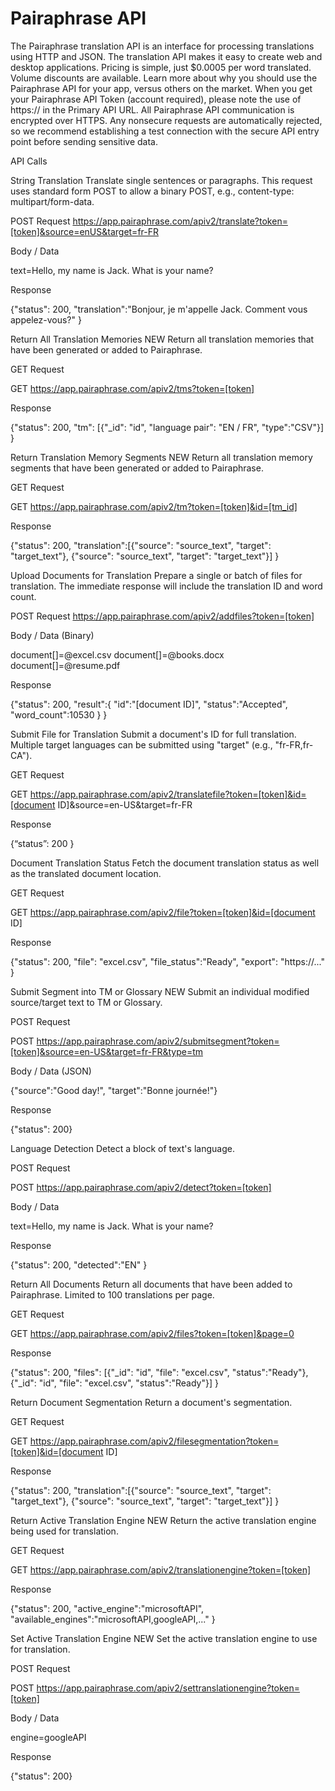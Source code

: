 # Pairaphrase API


The Pairaphrase translation API is an interface for processing translations using HTTP and JSON. The translation API makes it easy to create web and desktop applications.
Pricing is simple, just $0.0005 per word translated. Volume discounts are available. Learn more about why you should use the Pairaphrase API for your app, versus others on the market.
When you get your Pairaphrase API Token (account required), please note the use of https:// in the Primary API URL. All Pairaphrase API communication is encrypted over HTTPS.
Any nonsecure requests are automatically rejected, so we recommend establishing a test connection with the secure API entry point before sending sensitive data.

API Calls
 

String Translation
Translate single sentences or paragraphs. This request uses standard form POST to allow a binary POST, e.g., content-type: multipart/form-data.

POST Request https://app.pairaphrase.com/apiv2/translate?token=[token]&source=enUS&target=fr-FR

Body / Data

text=Hello, my name is Jack. What is your name?

Response

{"status": 200, "translation":"Bonjour, je m'appelle Jack. Comment vous appelez-vous?" }

 

Return All Translation Memories NEW
Return all translation memories that have been generated or added to Pairaphrase.

GET Request

GET https://app.pairaphrase.com/apiv2/tms?token=[token]

Response

{"status": 200, "tm": [{"_id": "id", "language pair": "EN / FR", "type":"CSV"}] }

 

Return Translation Memory Segments NEW
Return all translation memory segments that have been generated or added to Pairaphrase.

GET Request

GET https://app.pairaphrase.com/apiv2/tm?token=[token]&id=[tm_id]

Response

{"status": 200, "translation":[{"source": "source_text", "target": "target_text"}, {"source": "source_text", "target": "target_text"}] }

 

Upload Documents for Translation
Prepare a single or batch of files for translation. The immediate response will include the translation ID and word count.

POST Request https://app.pairaphrase.com/apiv2/addfiles?token=[token]

Body / Data (Binary)

document[]=@excel.csv document[]=@books.docx document[]=@resume.pdf

Response

{"status": 200, "result":{ "id":"[document ID]", "status":"Accepted", "word_count":10530 } }

 

Submit File for Translation
Submit a document's ID for full translation. Multiple target languages can be submitted using "target" (e.g., "fr-FR,fr-CA").

GET Request

GET https://app.pairaphrase.com/apiv2/translatefile?token=[token]&id=[document ID]&source=en-US&target=fr-FR

Response

{“status”: 200 }

 

Document Translation Status
Fetch the document translation status as well as the translated document location.

GET Request

GET https://app.pairaphrase.com/apiv2/file?token=[token]&id=[document ID]

Response

{"status": 200, "file": "excel.csv", "file_status":"Ready", "export": "https://..." }

 

Submit Segment into TM or Glossary NEW
Submit an individual modified source/target text to TM or Glossary.

POST Request

POST https://app.pairaphrase.com/apiv2/submitsegment?token=[token]&source=en-US&target=fr-FR&type=tm

Body / Data (JSON)

{"source":"Good day!", "target":"Bonne journée!"}

Response

{"status": 200}

 

Language Detection
Detect a block of text's language.

POST Request

POST https://app.pairaphrase.com/apiv2/detect?token=[token]

Body / Data

text=Hello, my name is Jack. What is your name?

Response

{"status": 200, "detected":"EN" }

 

Return All Documents
Return all documents that have been added to Pairaphrase. Limited to 100 translations per page.

GET Request

GET https://app.pairaphrase.com/apiv2/files?token=[token]&page=0

Response

{"status": 200, "files": [{"_id": "id", "file": "excel.csv", "status":"Ready"}, {"_id": "id", "file": "excel.csv", "status":"Ready"}] }

 

Return Document Segmentation
Return a document's segmentation.

GET Request

GET https://app.pairaphrase.com/apiv2/filesegmentation?token=[token]&id=[document ID]

Response

{"status": 200, "translation":[{"source": "source_text", "target": "target_text"}, {"source": "source_text", "target": "target_text"}] }

 
Return Active Translation Engine NEW
Return the active translation engine being used for translation.

GET Request

GET https://app.pairaphrase.com/apiv2/translationengine?token=[token]

Response

{"status": 200, "active_engine":"microsoftAPI", "available_engines":"microsoftAPI,googleAPI,..." }

 
Set Active Translation Engine NEW
Set the active translation engine to use for translation.

POST Request

POST https://app.pairaphrase.com/apiv2/settranslationengine?token=[token]

Body / Data

engine=googleAPI

Response

{"status": 200}
